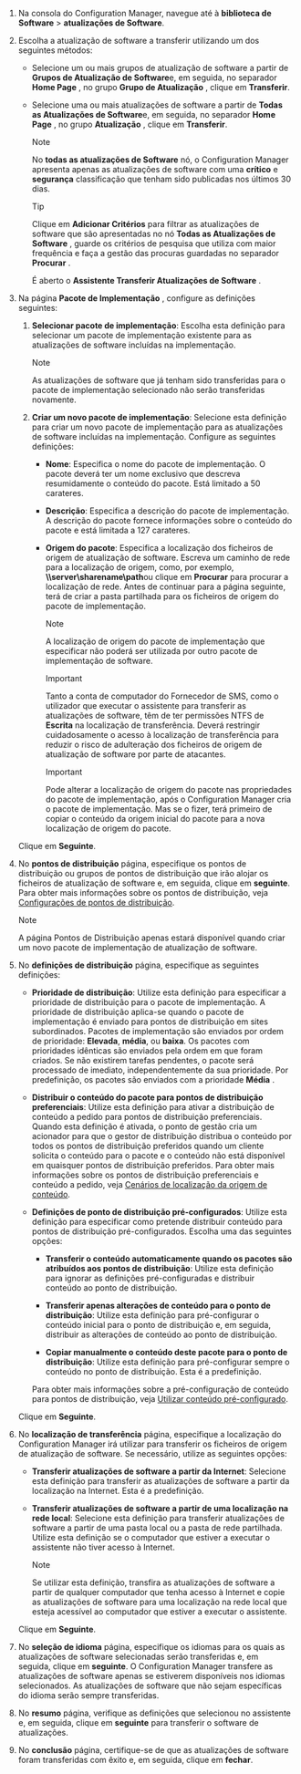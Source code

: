 1.  Na consola do Configuration Manager, navegue até à **biblioteca de Software** > **atualizações de Software**.  

2.  Escolha a atualização de software a transferir utilizando um dos seguintes métodos:  

    -   Selecione um ou mais grupos de atualização de software a partir de **Grupos de Atualização de Software**e, em seguida, no separador **Home Page** , no grupo **Grupo de Atualização** , clique em **Transferir**.  

    -   Selecione uma ou mais atualizações de software a partir de **Todas as Atualizações de Software**e, em seguida, no separador **Home Page** , no grupo **Atualização** , clique em **Transferir**.  

        > [!NOTE]  
        >  No **todas as atualizações de Software** nó, o Configuration Manager apresenta apenas as atualizações de software com uma **crítico** e **segurança** classificação que tenham sido publicadas nos últimos 30 dias.  

        > [!TIP]  
        >  Clique em **Adicionar Critérios** para filtrar as atualizações de software que são apresentadas no nó **Todas as Atualizações de Software** , guarde os critérios de pesquisa que utiliza com maior frequência e faça a gestão das procuras guardadas no separador **Procurar** .  

         É aberto o **Assistente Transferir Atualizações de Software** .  

3.  Na página **Pacote de Implementação** , configure as definições seguintes:  

    1.  **Selecionar pacote de implementação**: Escolha esta definição para selecionar um pacote de implementação existente para as atualizações de software incluídas na implementação.  

        > [!NOTE]  
        >  As atualizações de software que já tenham sido transferidas para o pacote de implementação selecionado não serão transferidas novamente.  

    2.  **Criar um novo pacote de implementação**: Selecione esta definição para criar um novo pacote de implementação para as atualizações de software incluídas na implementação. Configure as seguintes definições:  

        -   **Nome**: Especifica o nome do pacote de implementação. O pacote deverá ter um nome exclusivo que descreva resumidamente o conteúdo do pacote.  Está limitado a 50 carateres.  

        -   **Descrição**: Especifica a descrição do pacote de implementação. A descrição do pacote fornece informações sobre o conteúdo do pacote e está limitada a 127 carateres.  

        -   **Origem do pacote**: Especifica a localização dos ficheiros de origem de atualização de software. Escreva um caminho de rede para a localização de origem, como, por exemplo, **\\\server\sharename\path**ou clique em **Procurar** para procurar a localização de rede. Antes de continuar para a página seguinte, terá de criar a pasta partilhada para os ficheiros de origem do pacote de implementação.  

            > [!NOTE]  
            >  A localização de origem do pacote de implementação que especificar não poderá ser utilizada por outro pacote de implementação de software.  

            > [!IMPORTANT]  
            >  Tanto a conta de computador do Fornecedor de SMS, como o utilizador que executar o assistente para transferir as atualizações de software, têm de ter permissões NTFS de **Escrita** na localização de transferência. Deverá restringir cuidadosamente o acesso à localização de transferência para reduzir o risco de adulteração dos ficheiros de origem de atualização de software por parte de atacantes.  

            > [!IMPORTANT]  
            >  Pode alterar a localização de origem do pacote nas propriedades do pacote de implementação, após o Configuration Manager cria o pacote de implementação. Mas se o fizer, terá primeiro de copiar o conteúdo da origem inicial do pacote para a nova localização de origem do pacote.  

     Clique em **Seguinte**.  

4.  No **pontos de distribuição** página, especifique os pontos de distribuição ou grupos de pontos de distribuição que irão alojar os ficheiros de atualização de software e, em seguida, clique em **seguinte**. Para obter mais informações sobre os pontos de distribuição, veja [Configurações de pontos de distribuição](../../core/servers/deploy/configure/install-and-configure-distribution-points.md#bkmk_configs).  

    > [!NOTE]  
    >  A página Pontos de Distribuição apenas estará disponível quando criar um novo pacote de implementação de atualização de software.  

6.  No **definições de distribuição** página, especifique as seguintes definições:  

    -   **Prioridade de distribuição**: Utilize esta definição para especificar a prioridade de distribuição para o pacote de implementação. A prioridade de distribuição aplica-se quando o pacote de implementação é enviado para pontos de distribuição em sites subordinados. Pacotes de implementação são enviados por ordem de prioridade: **Elevada**, **média**, ou **baixa**. Os pacotes com prioridades idênticas são enviados pela ordem em que foram criados. Se não existirem tarefas pendentes, o pacote será processado de imediato, independentemente da sua prioridade. Por predefinição, os pacotes são enviados com a prioridade **Média** .  

    -   **Distribuir o conteúdo do pacote para pontos de distribuição preferenciais**: Utilize esta definição para ativar a distribuição de conteúdo a pedido para pontos de distribuição preferenciais. Quando esta definição é ativada, o ponto de gestão cria um acionador para que o gestor de distribuição distribua o conteúdo por todos os pontos de distribuição preferidos quando um cliente solicita o conteúdo para o pacote e o conteúdo não está disponível em quaisquer pontos de distribuição preferidos. Para obter mais informações sobre os pontos de distribuição preferenciais e conteúdo a pedido, veja [Cenários de localização da origem de conteúdo](../../core/plan-design/hierarchy/content-source-location-scenarios.md).  

    -   **Definições de ponto de distribuição pré-configurados**: Utilize esta definição para especificar como pretende distribuir conteúdo para pontos de distribuição pré-configurados. Escolha uma das seguintes opções:  

        -   **Transferir o conteúdo automaticamente quando os pacotes são atribuídos aos pontos de distribuição**: Utilize esta definição para ignorar as definições pré-configuradas e distribuir conteúdo ao ponto de distribuição.  

        -   **Transferir apenas alterações de conteúdo para o ponto de distribuição**: Utilize esta definição para pré-configurar o conteúdo inicial para o ponto de distribuição e, em seguida, distribuir as alterações de conteúdo ao ponto de distribuição.  

        -   **Copiar manualmente o conteúdo deste pacote para o ponto de distribuição**: Utilize esta definição para pré-configurar sempre o conteúdo no ponto de distribuição. Esta é a predefinição.  

         Para obter mais informações sobre a pré-configuração de conteúdo para pontos de distribuição, veja [Utilizar conteúdo pré-configurado](../../core/servers/deploy/configure/deploy-and-manage-content.md#bkmk_prestage).  

     Clique em **Seguinte**.  

6.  No **localização de transferência** página, especifique a localização do Configuration Manager irá utilizar para transferir os ficheiros de origem de atualização de software. Se necessário, utilize as seguintes opções:  

    -   **Transferir atualizações de software a partir da Internet**: Selecione esta definição para transferir as atualizações de software a partir da localização na Internet. Esta é a predefinição.  

    -   **Transferir atualizações de software a partir de uma localização na rede local**: Selecione esta definição para transferir atualizações de software a partir de uma pasta local ou a pasta de rede partilhada. Utilize esta definição se o computador que estiver a executar o assistente não tiver acesso à Internet.  

        > [!NOTE]  
        >  Se utilizar esta definição, transfira as atualizações de software a partir de qualquer computador que tenha acesso à Internet e copie as atualizações de software para uma localização na rede local que esteja acessível ao computador que estiver a executar o assistente.  

     Clique em **Seguinte**.  

7.  No **seleção de idioma** página, especifique os idiomas para os quais as atualizações de software selecionadas serão transferidas e, em seguida, clique em **seguinte**. O Configuration Manager transfere as atualizações de software apenas se estiverem disponíveis nos idiomas selecionados. As atualizações de software que não sejam específicas do idioma serão sempre transferidas.  

8. No **resumo** página, verifique as definições que selecionou no assistente e, em seguida, clique em **seguinte** para transferir o software de atualizações.  

9. No **conclusão** página, certifique-se de que as atualizações de software foram transferidas com êxito e, em seguida, clique em **fechar**.  
